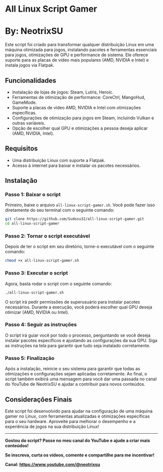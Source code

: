 
# All Linux Script Gamer
# By: NeotrixSU

Este script foi criado para transformar qualquer distribuição Linux em uma máquina otimizada para jogos, instalando pacotes e ferramentas essenciais para jogos, otimizações de GPU e performance de sistema. Ele oferece suporte para as placas de vídeo mais populares (AMD, NVIDIA e Intel) e instala jogos via Flatpak.

## Funcionalidades

- Instalação de lojas de jogos: Steam, Lutris, Heroic.
- Ferramentas de otimização de performance: CoreCtrl, MangoHud, GameMode.
- Suporte a placas de vídeo AMD, NVIDIA e Intel com otimizações específicas.
- Configurações de otimização para jogos em Steam, incluindo Vulkan e outras variáveis.
- Opção de escolher qual GPU e otimizações a pessoa deseja aplicar (AMD, NVIDIA, Intel).

## Requisitos

- Uma distribuição Linux com suporte a Flatpak.
- Acesso à internet para baixar e instalar os pacotes necessários.

## Instalação

### Passo 1: Baixar o script

Primeiro, baixe o arquivo `all-linux-script-gamer.sh`. Você pode fazer isso diretamente do seu terminal com o seguinte comando:

```bash
git clone https://github.com/Sudosu32/all-linux-script-gamer.git
cd all-linux-script-gamer
```

### Passo 2: Tornar o script executável

Depois de ter o script em seu diretório, torne-o executável com o seguinte comando:

```bash
chmod +x all-linux-script-gamer.sh
```

### Passo 3: Executar o script

Agora, basta rodar o script com o seguinte comando:

```bash
./all-linux-script-gamer.sh
```

O script irá pedir permissões de superusuário para instalar pacotes necessários. Durante a execução, você poderá escolher qual GPU deseja otimizar (AMD, NVIDIA ou Intel).

### Passo 4: Seguir as instruções

O script irá guiar você por todo o processo, perguntando se você deseja instalar pacotes específicos e ajustando as configurações da sua GPU. Siga as instruções na tela para garantir que tudo seja instalado corretamente.

### Passo 5: Finalização

Após a instalação, reinicie o seu sistema para garantir que todas as otimizações e configurações sejam aplicadas corretamente. Ao final, o script também exibirá uma mensagem para você dar uma passada no canal do YouTube de NeotrixSU e ajudar a contribuir para novos conteúdos.

## Considerações Finais

Este script foi desenvolvido para ajudar na configuração de uma máquina gamer no Linux, com ferramentas atualizadas e otimizações específicas para o seu hardware. Aproveite para melhorar o desempenho e a experiência de jogos na sua distribuição Linux!

---

**Gostou do script? Passe no meu canal do YouTube e ajude a criar mais conteúdos!**

**Se inscreva, curta os vídeos, comente e compartilhe para me incentivar!**

**Canal: https://www.youtube.com/@neotrixsu**
